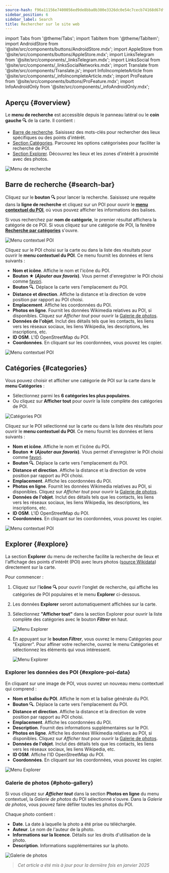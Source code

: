 ```yaml
---
source-hash: f96a11156e7400056ed9de8bba0b300e3326dc0e54c7cecb74168d67df0746e0
sidebar_position: 6
sidebar_label: Search
title: Rechercher sur le site web
---
```


import Tabs from '@theme/Tabs';
import TabItem from '@theme/TabItem';
import AndroidStore from '@site/src/components/buttons/AndroidStore.mdx';
import AppleStore from '@site/src/components/buttons/AppleStore.mdx';
import LinksTelegram from '@site/src/components/_linksTelegram.mdx';
import LinksSocial from '@site/src/components/_linksSocialNetworks.mdx';
import Translate from '@site/src/components/Translate.js';
import InfoIncompleteArticle from '@site/src/components/_infoIncompleteArticle.mdx';
import ProFeature from '@site/src/components/buttons/ProFeature.mdx';
import InfoAndroidOnly from '@site/src/components/_infoAndroidOnly.mdx';

<InfoIncompleteArticle/>

## Aperçu {#overview}

Le **menu de recherche** est accessible depuis le panneau latéral ou le **coin gauche 🔍** de la carte. Il contient :

- [Barre de recherche](#search-bar). Saisissez des mots-clés pour rechercher des lieux spécifiques ou des points d'intérêt.
- [Section Catégories](#categories). Parcourez les options catégorisées pour faciliter la recherche de POI.
- [Section Explorer](#explore). Découvrez les lieux et les zones d'intérêt à proximité avec des photos.

![Menu de recherche](@site/static/img/web/search.png)

## Barre de recherche {#search-bar}

Cliquez sur le **bouton 🔍** pour lancer la recherche. Saisissez une requête dans la **ligne de recherche** et cliquez sur un POI pour ouvrir le [**menu contextuel du POI**](#explore-poi-data), où vous pouvez afficher les informations des balises.

Si vous recherchez par **nom de catégorie**, le premier résultat affichera la catégorie de ce POI. Si vous cliquez sur une catégorie de POI, la fenêtre [**Recherche par catégories**](#categories) s'ouvre.

![Menu contextuel POI](@site/static/img/web/context_menu_poi.png)

Cliquez sur le POI choisi sur la carte ou dans la liste des résultats pour ouvrir le **menu contextuel du POI**. Ce menu fournit les données et liens suivants :

- **Nom et icône**. Affiche le nom et l'icône du POI.
- **Bouton ★ (*Ajouter aux favoris*)**. Vous permet d'enregistrer le POI choisi comme [favori](../web/web-userdata.mdx#add--edit-favorite).
- **Bouton 🔍**. Déplace la carte vers l'emplacement du POI.
- **Distance et direction**. Affiche la distance et la direction de votre position par rapport au POI choisi.
- **Emplacement**. Affiche les coordonnées du POI.
- **Photos en ligne**. Fournit les données Wikimedia relatives au POI, si disponibles. Cliquez sur *Afficher tout* pour ouvrir la [Galerie de photos](#photo-gallery).
- **Données de l'objet**. Inclut des détails tels que les contacts, les liens vers les réseaux sociaux, les liens Wikipedia, les descriptions, les inscriptions, etc.
- **ID OSM**. L'ID OpenStreetMap du POI.
- **Coordonnées**. En cliquant sur les coordonnées, vous pouvez les copier.

![Menu contextuel POI](@site/static/img/web/context_menu_poi_1.png)

## Catégories {#categories}

Vous pouvez choisir et afficher une catégorie de POI sur la carte dans le **menu Catégories** :

- Sélectionnez parmi les **6 catégories les plus populaires**.
- Ou cliquez sur **Afficher tout** pour ouvrir la liste complète des catégories de POI.

![Catégories POI](@site/static/img/web/categories_poi.png)

Cliquez sur le POI sélectionné sur la carte ou dans la liste des résultats pour ouvrir le **menu contextuel du POI**. Ce menu fournit les données et liens suivants :

- **Nom et icône**. Affiche le nom et l'icône du POI.
- **Bouton ★ (*Ajouter aux favoris*)**. Vous permet d'enregistrer le POI choisi comme [favori](../web/web-userdata.mdx#add--edit-favorite).
- **Bouton 🔍**. Déplace la carte vers l'emplacement du POI.
- **Distance et direction**. Affiche la distance et la direction de votre position par rapport au POI choisi.
- **Emplacement**. Affiche les coordonnées du POI.
- **Photos en ligne**. Fournit les données Wikimedia relatives au POI, si disponibles. Cliquez sur *Afficher tout* pour ouvrir la [Galerie de photos](#photo-gallery).
- **Données de l'objet**. Inclut des détails tels que les contacts, les liens vers les réseaux sociaux, les liens Wikipedia, les descriptions, les inscriptions, etc.
- **ID OSM**. L'ID OpenStreetMap du POI.
- **Coordonnées**. En cliquant sur les coordonnées, vous pouvez les copier.

![Menu contextuel POI](@site/static/img/web/categories_poi_1.png)

## Explorer {#explore}

La section **Explorer** du menu de recherche facilite la recherche de lieux et l'affichage des points d'intérêt (POI) avec leurs photos ([source Wikidata](https://www.wikidata.org/)) directement sur la carte.

Pour commencer :

1. Cliquez sur l'**icône 🔍** pour ouvrir l'onglet de recherche, qui affiche les catégories de POI populaires et le menu **Explorer** ci-dessous.
2. Les données **Explorer** seront automatiquement affichées sur la carte.
3. Sélectionnez **"Afficher tout"** dans la section Explorer pour ouvrir la liste complète des catégories avec le bouton ***Filtrer*** en haut.

   ![Menu Explorer](@site/static/img/web/explore.png)

4. En appuyant sur le **bouton *Filtrer***, vous ouvrez le menu Catégories pour "Explorer". Pour affiner votre recherche, ouvrez le menu Catégories et sélectionnez les éléments qui vous intéressent.

   ![Menu Explorer](@site/static/img/web/explore_cat.png)

### Explorer les données des POI {#explore-poi-data}

En cliquant sur une image de POI, vous ouvrez un nouveau menu contextuel qui comprend :

- **Nom et balise du POI**. Affiche le nom et la balise générale du POI.
- **Bouton 🔍**. Déplace la carte vers l'emplacement du POI.
- **Distance et direction**. Affiche la distance et la direction de votre position par rapport au POI choisi.
- **Emplacement**. Affiche les coordonnées du POI.
- **Description**. Fournit des informations supplémentaires sur le POI.
- **Photos en ligne**. Affiche les données Wikimedia relatives au POI, si disponibles. Cliquez sur *Afficher tout* pour ouvrir la [Galerie de photos](#photo-gallery).
- **Données de l'objet**. Inclut des détails tels que les contacts, les liens vers les réseaux sociaux, les liens Wikipedia, etc.
- **ID OSM**. Affiche l'ID OpenStreetMap du POI.
- **Coordonnées**. En cliquant sur les coordonnées, vous pouvez les copier.

![Menu Explorer](@site/static/img/web/poi_context.png)

### Galerie de photos {#photo-gallery}

Si vous cliquez sur ***Afficher tout*** dans la section **Photos en ligne** du menu contextuel, la *Galerie de photos* du POI sélectionné s'ouvre.
Dans la *Galerie de photos*, vous pouvez faire défiler toutes les photos du POI.

Chaque photo contient :

- **Date**. La date à laquelle la photo a été prise ou téléchargée.
- **Auteur**. Le nom de l'auteur de la photo.
- **Informations sur la licence**. Détails sur les droits d'utilisation de la photo.
- **Description**. Informations supplémentaires sur la photo.

![Galerie de photos](@site/static/img/web/poi_photo.png)

> *Cet article a été mis à jour pour la dernière fois en janvier 2025*
